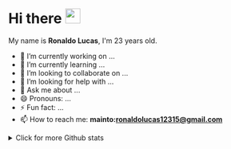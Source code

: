 
# Hi there <img src="https://raw.githubusercontent.com/kaueMarques/kaueMarques/master/hi.gif" width="30vh" height="30vh" >

  

My name is **Ronaldo Lucas**, I'm 23 years old.
- 🔭 I’m currently working on ...
- 🌱 I’m currently learning ...
- 👯 I’m looking to collaborate on ...
- 🤔 I’m looking for help with ...
- 💬 Ask me about ...
- 😄 Pronouns: ...
- ⚡ Fun fact: ...
-  📫 How to reach me: **mainto:ronaldolucas12315@gmail.com**


<details style="display: block">
  <summary>Click for more Github stats</summary>
<div style="display:flex; flex-direction: row; align-items: center; justify-content: space-around">
 
<img width="450px" align="left" alt="Github stats card" src="https://github-readme-stats.vercel.app/api?username=TalissonOliveira&show_icons=true&theme=material-palenight&count_private=true&hide_border=true" />

</div>

</details>
